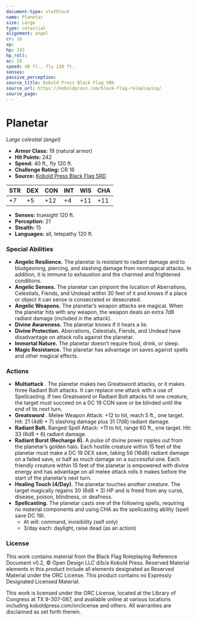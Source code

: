 ```yaml
---
document-type: statblock
name: Planetar
size: Large
type: celestial
alignment: angel
cr: 16
xp: 
hp: 242
hp_roll: 
ac: 19
speed: 40 ft., fly 120 ft.
senses: 
passive_perception: 
source_title: Kobold Press Black Flag SRD
source_url: https://koboldpress.com/black-flag-roleplaying/
source_page: 
---
```


# Planetar

*Large celestial (angel)*

- **Armor Class:** 19 (natural armor)
- **Hit Points:** 242
- **Speed:** 40 ft., fly 120 ft.
- **Challenge Rating:** CR 16
- **Source:** [Kobold Press Black Flag SRD](https://koboldpress.com/black-flag-roleplaying/)

| STR | DEX | CON | INT | WIS | CHA |
| --- | --- | --- | --- | --- | --- |
| +7 | +5 | +12 | +4 | +11 | +11 |

- **Senses:** truesight 120 ft.
- **Perception:** 21
- **Stealth:** 15
- **Languages:** all, telepathy 120 ft.

### Special Abilities

- **Angelic Resilience.** The planetar is resistant to radiant damage and to bludgeoning, piercing, and slashing damage from nonmagical attacks. In addition, it is immune to exhaustion and the charmed and frightened conditions.
- **Angelic Senses.** The planetar can pinpoint the location of Aberrations, Celestials, Fiends, and Undead within 30 feet of it and knows if a place or object it can sense is consecrated or desecrated.
- **Angelic Weapons.** The planetar’s weapon attacks are magical. When the planetar hits with any weapon, the weapon deals an extra 7d8 radiant damage (included in the attack).
- **Divine Awareness.** The planetar knows if it hears a lie.
- **Divine Protection.** Aberrations, Celestials, Fiends, and Undead have disadvantage on attack rolls against the planetar.
- **Immortal Nature.** The planetar doesn’t require food, drink, or sleep.
- **Magic Resistance.** The planetar has advantage on saves against spells and other magical effects.

### Actions

- **Multiattack** . The planetar makes two Greatsword attacks, or it makes three Radiant Bolt attacks. It can replace one attack with a use of Spellcasting. If two Greatsword or Radiant Bolt attacks hit one creature, the target must succeed on a DC 19 CON save or be blinded until the end of its next turn.
- **Greatsword** . Melee Weapon Attack: +12 to hit, reach 5 ft., one target. Hit: 21 (4d6 + 7) slashing damage plus 31 (7d8) radiant damage.
- **Radiant Bolt.** Ranged Spell Attack: +11 to hit, range 60 ft., one target. Hit: 33 (6d8 + 6) radiant damage.
- **Radiant Burst (Recharge 6).** A pulse of divine power ripples out from the planetar’s golden halo. Each hostile creature within 15 feet of the planetar must make a DC 19 DEX save, taking 56 (16d6) radiant damage on a failed save, or half as much damage on a successful one. Each friendly creature within 15 feet of the planetar is empowered with divine energy and has advantage on all melee attack rolls it makes before the start of the planetar’s next turn.
- **Healing Touch (4/Day).** The planetar touches another creature. The target magically regains 30 (6d8 + 3) HP and is freed from any curse, disease, poison, blindness, or deafness.
- **Spellcasting.** The planetar casts one of the following spells, requiring no material components and using CHA as the spellcasting ability (spell save DC 19).
	- At will: command, invisibility (self only)
	- 3/day each: daylight, raise dead (as an action)

### License

This work contains material from the Black Flag Roleplaying Reference Document v0.2, © Open Design LLC d/b/a Kobold Press. Reserved Material elements in this product include all elements designated as Reserved Material under the ORC License. This product contains no Expressly Designated Licensed Material.

This work is licensed under the ORC License, located at the Library of Congress at TX 9-307-067, and available online at various locations including koboldpress.com/orclicense and others. All warranties are disclaimed as set forth therein.
